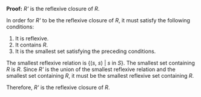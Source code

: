 **Proof:** *R'* is the reflexive closure of *R*.

In order for *R'* to be the reflexive closure of *R*, it must satisfy the following conditions:

1. It is reflexive.
2. It contains *R*.
3. It is the smallest set satisfying the preceding conditions.

The smallest reflexive relation is {(*s*, *s*) | *s* in *S*}. The smallest set containing *R* is *R*. Since *R'* is the union of the smallest reflexive relation and the smallest set containing *R*, it must be the smallest reflexive set containing *R*.

Therefore, *R'* is the reflexive closure of *R*.

